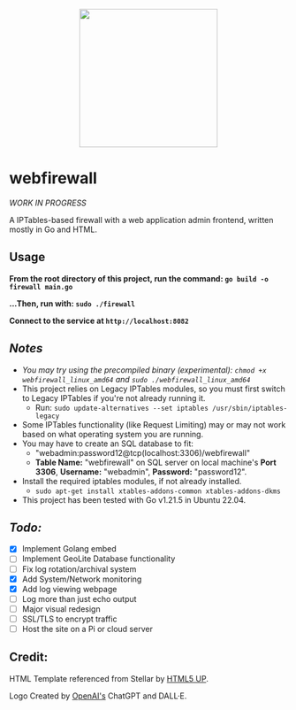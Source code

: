 <p align="center">
  <img src="https://github.com/colto1000/webfirewall/assets/33501061/75eae7b5-5db9-4ac3-afa9-01ac9fb88fce" width="250" height="250">
</p>

# webfirewall

_WORK IN PROGRESS_

A IPTables-based firewall with a web application admin frontend, written mostly in Go and HTML.

## Usage
**From the root directory of this project, run the command: `go build -o firewall main.go`**

**...Then, run with: `sudo ./firewall`**

**Connect to the service at `http://localhost:8082`**

## _Notes_

- _You may try using the precompiled binary _(experimental)_: `chmod +x webfirewall_linux_amd64` and `sudo ./webfirewall_linux_amd64`_
- This project relies on Legacy IPTables modules, so you must first switch to Legacy IPTables if you're not already running it.
  - Run: `sudo update-alternatives --set iptables /usr/sbin/iptables-legacy`
- Some IPTables functionality (like Request Limiting) may or may not work based on what operating system you are running.
- You may have to create an SQL database to fit:
  - "webadmin:password12@tcp(localhost:3306)/webfirewall"
  - **Table Name:** "webfirewall" on SQL server on local machine's **Port 3306**, **Username:** "webadmin", **Password:** "password12".
- Install the required iptables modules, if not already installed. 
  - `sudo apt-get install xtables-addons-common xtables-addons-dkms`
- This project has been tested with Go v1.21.5 in Ubuntu 22.04.

## _Todo:_

- [X] Implement Golang embed
- [ ] Implement GeoLite Database functionality
- [ ] Fix log rotation/archival system
- [X] Add System/Network monitoring
- [X] Add log viewing webpage
- [ ] Log more than just echo output
- [ ] Major visual redesign
- [ ] SSL/TLS to encrypt traffic
- [ ] Host the site on a Pi or cloud server

## Credit:

HTML Template referenced from Stellar by [HTML5 UP](html5up.net).

Logo Created by [OpenAI's](https://openai.com/) ChatGPT and DALL·E.
